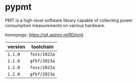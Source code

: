 # pypmt

PMT is a high-level software library capable of      collecting power consumption measurements on various hardware.

*homepage*: <https://git.astron.nl/RD/pmt>

version | toolchain
--------|----------
``1.1.0`` | ``foss/2022a``
``1.1.0`` | ``gfbf/2023a``
``1.2.0`` | ``foss/2022a``
``1.2.0`` | ``gfbf/2023a``
